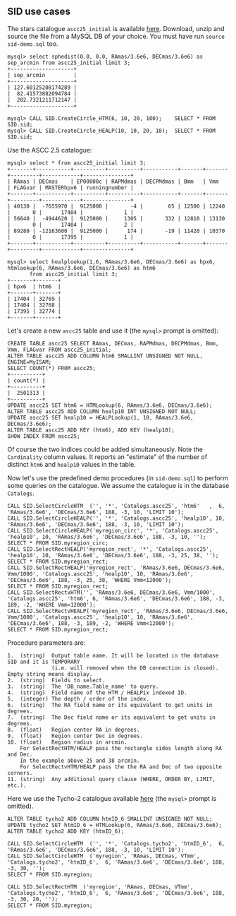 ## SID use cases

The stars catalogue `ascc25_initial` is available [here](http://ross2.oas.inaf.it/test-data/ascc25_initial.sql.gz).
Download, unzip and source the file from a MySQL DB of your choice. You must have run `source sid-demo.sql` too.
```
mysql> select sphedist(0.0, 0.0, RAmas/3.6e6, DECmas/3.6e6) as sep_arcmin from ascc25_initial limit 3;
+--------------------+
| sep_arcmin         |
+--------------------+
| 127.60125208174289 |
|  82.41573882094784 |
|  202.7321211712147 |
+--------------------+

mysql> CALL SID.CreateCircle_HTM(6, 10, 20, 100);    SELECT * FROM SID.sid;
mysql> CALL SID.CreateCircle_HEALP(10, 10, 20, 10);  SELECT * FROM SID.sid;
```

Use the ASCC 2.5 catalogue:

```
mysql> select * from ascc25_initial limit 3;
+-------+-----------+----------+----------+-----------+-------+-------+---------+------------+---------------+
| RAmas | DECmas    | EP00000c | RAPMdmas | DECPMdmas | Bmm   | Vmm   | FLAGvar | MASTERhpx6 | runningnumber |
+-------+-----------+----------+----------+-----------+-------+-------+---------+------------+---------------+
| 40130 |  -7655970 |  9125000 |       -4 |        65 | 12500 | 12240 |       0 |      17404 |             1 |
| 56640 |  -4944620 |  9125000 |     1305 |       332 | 12810 | 13130 |       0 |      17404 |             2 |
| 89280 | -12163600 |  9125000 |      174 |       -19 | 11420 | 10370 |       0 |      17395 |             1 |
+-------+-----------+----------+----------+-----------+-------+-------+---------+------------+---------------+

mysql> select healplookup(1,6, RAmas/3.6e6, DECmas/3.6e6) as hpx6, htmlookup(6, RAmas/3.6e6, DECmas/3.6e6) as htm6
       from ascc25_initial limit 3;
+-------+-------+
| hpx6  | htm6  |
+-------+-------+
| 17404 | 32769 |
| 17404 | 32768 |
| 17395 | 32774 |
+-------+-------+
```

Let's create a new `ascc25` table and use it (the `mysql>` prompt is omitted):
```
CREATE TABLE ascc25 SELECT RAmas, DECmas, RAPMdmas, DECPMdmas, Bmm, Vmm, FLAGvar FROM ascc25_initial;
ALTER TABLE ascc25 ADD COLUMN htm6 SMALLINT UNSIGNED NOT NULL, ENGINE=MyISAM;
SELECT COUNT(*) FROM ascc25;
+----------+
| count(*) |
+----------+
|  2501313 |
+----------+
UPDATE ascc25 SET htm6 = HTMLookup(6, RAmas/3.6e6, DECmas/3.6e6);
ALTER TABLE ascc25 ADD COLUMN healp10 INT UNSIGNED NOT NULL;
UPDATE ascc25 SET healp10 = HEALPLookup(1, 10, RAmas/3.6e6, DECmas/3.6e6);
ALTER TABLE ascc25 ADD KEY (htm6), ADD KEY (healp10);
SHOW INDEX FROM ascc25;
```
Of course the two indices could be added simultaneously.
Note the `Cardinality` column values. It reports an "estimate" of the number of distinct `htm6` and `healp10` values in the table.

Now let's use the predefined demo procedures (in `sid-demo.sql`) to perform some queries on the catalogue. We assume the catalogue is in the database `Catalogs`.

```
CALL SID.SelectCircleHTM  ('', '*', 'Catalogs.ascc25', 'htm6'   ,  6, 'RAmas/3.6e6', 'DECmas/3.6e6', 188, -3, 10, 'LIMIT 10');
CALL SID.SelectCircleHEALP('', '*', 'Catalogs.ascc25', 'healp10', 10, 'RAmas/3.6e6', 'DECmas/3.6e6', 188, -3, 10, 'LIMIT 10');
CALL SID.SelectCircleHEALP('myregion_circ', '*', 'Catalogs.ascc25', 'healp10', 10, 'RAmas/3.6e6', 'DECmas/3.6e6', 188, -3, 10, '');
SELECT * FROM SID.myregion_circ;
CALL SID.SelectRectHEALP('myregion_rect', '*', 'Catalogs.ascc25', 'healp10', 10, 'RAmas/3.6e6', 'DECmas/3.6e6', 188, -3, 25, 38, '');
SELECT * FROM SID.myregion_rect;
CALL SID.SelectRectHEALP('myregion_rect', 'RAmas/3.6e6, DECmas/3.6e6, Vmm/1000', 'Catalogs.ascc25', 'healp10', 10, 'RAmas/3.6e6', 'DECmas/3.6e6', 188, -3, 25, 38, 'WHERE Vmm<12000');
SELECT * FROM SID.myregion_rect;
CALL SID.SelectRectvHTM('', 'RAmas/3.6e6, DECmas/3.6e6, Vmm/1000', 'Catalogs.ascc25', 'htm6', 6, 'RAmas/3.6e6', 'DECmas/3.6e6', 188, -3, 189, -2, 'WHERE Vmm<12000');
CALL SID.SelectRectvHEALP('myregion_rect', 'RAmas/3.6e6, DECmas/3.6e6, Vmm/1000', 'Catalogs.ascc25', 'healp10', 10, 'RAmas/3.6e6', 'DECmas/3.6e6', 188, -3, 189, -2, 'WHERE Vmm<12000');
SELECT * FROM SID.myregion_rect;
```

Procedure parameters are:
```
1.  (string)  Output table name. It will be located in the database SID and it is TEMPORARY
              (i.e. will removed when the DB connection is closed). Empty string means display.
2.  (string)  Fields to select.
3.  (string)  The 'DB_name.Table_name' to query.
4.  (string)  Field name of the HTM / HEALPix indexed ID.
5.  (integer) The depth / order of the index.
6.  (string)  The RA field name or its equivalent to get units in degrees.
7.  (string)  The Dec field name or its equivalent to get units in degrees.
8.  (float)   Region center RA in degrees.
9.  (float)   Region center Dec in degrees.
10. (float)   Region radius in arcmin.
    For SelectRectHTM/HEALP pass the rectangle sides length along RA and Dec.
    In the example above 25 and 38 arcmin.
    For SelectRectvHTM/HEALP pass the the RA and Dec of two opposite corners.
11. (string)  Any additional query clause (WHERE, ORDER BY, LIMIT, etc.).

```


Here we use the Tycho-2 catalogue available [here](http://ross2.iasfbo.inaf.it/test-data/tycho2.sql.gz) (the `mysql>` prompt is omitted).
```
ALTER TABLE tycho2 ADD COLUMN htmID_6 SMALLINT UNSIGNED NOT NULL;
UPDATE tycho2 SET htmID_6 = HTMLookup(6, RAmas/3.6e6, DECmas/3.6e6);
ALTER TABLE tycho2 ADD KEY (htmID_6);

CALL SID.SelectCircleHTM  ('', '*', 'Catalogs.tycho2', 'htmID_6',  6, 'RAmas/3.6e6', 'DECmas/3.6e6', 188, -3, 10, 'LIMIT 10');
CALL SID.SelectCircleHTM  ('myregion', 'RAmas, DECmas, VTmm', 'Catalogs.tycho2', 'htmID_6',  6, 'RAmas/3.6e6', 'DECmas/3.6e6', 188, -3, 30, '');
SELECT * FROM SID.myregion;

CALL SID.SelectRectHTM  ('myregion', 'RAmas, DECmas, VTmm', 'Catalogs.tycho2', 'htmID_6',  6, 'RAmas/3.6e6', 'DECmas/3.6e6', 188, -3, 30, 20, '');
SELECT * FROM SID.myregion;
```
